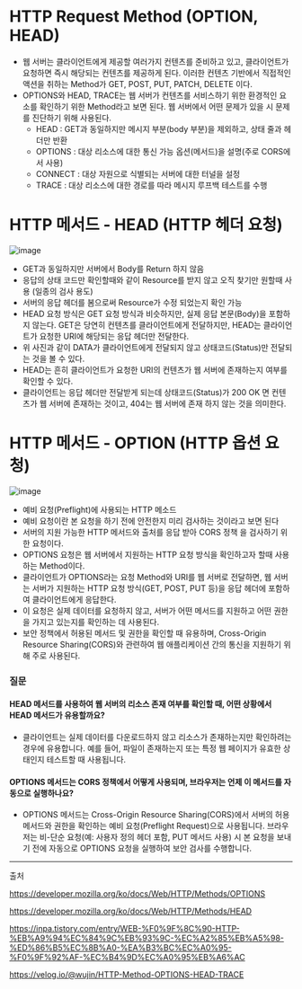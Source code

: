 # HTTP Request Method (OPTION, HEAD)
- 웹 서버는 클라이언트에게 제공할 여러가지 컨텐츠를 준비하고 있고, 클라이언트가 요청하면 즉시 해당되는 컨텐츠를 제공하게 된다. 이러한 컨텐츠 기반에서 직접적인 액션을 취하는 Method가 GET, POST, PUT, PATCH, DELETE 이다.
- OPTIONS와 HEAD, TRACE는 웹 서버가 컨텐츠를 서비스하기 위한 환경적인 요소를 확인하기 위한 Method라고 보면 된다. 웹 서버에서 어떤 문제가 있을 시 문제를 진단하기 위해 사용된다.
    - HEAD : GET과 동일하지만 메시지 부분(body 부분)을 제외하고, 상태 줄과 헤더만 반환
    - OPTIONS : 대상 리소스에 대한 통신 가능 옵션(메서드)을 설명(주로 CORS에서 사용)
    - CONNECT : 대상 자원으로 식별되는 서버에 대한 터널을 설정
    - TRACE : 대상 리소스에 대한 경로를 따라 메시지 루프백 테스트를 수행

# HTTP 메서드 - HEAD (HTTP 헤더 요청)
![image](https://github.com/user-attachments/assets/d657bd2a-3de9-4e2a-a107-6ecc2c8fcf86)
- GET과 동일하지만 서버에서 Body를 Return 하지 않음
- 응답의 상태 코드만 확인할때와 같이 Resource를 받지 않고 오직 찾기만 원할때 사용 (일종의 검사 용도)
- 서버의 응답 헤더를 봄으로써 Resource가 수정 되었는지 확인 가능
- HEAD 요청 방식은 GET 요청 방식과 비슷하지만, 실제 응답 본문(Body)을 포함하지 않는다. GET은 당연히 컨텐츠를 클라이언트에게 전달하지만, HEAD는 클라이언트가 요청한 URI에 해당되는 응답 헤더만 전달한다.
- 위 사진과 같이 DATA가 클라이언트에게 전달되지 않고 상태코드(Status)만 전달되는 것을 볼 수 있다.
- HEAD는 흔히 클라이언트가 요청한 URI의 컨텐츠가 웹 서버에 존재하는지 여부를 확인할 수 있다.
- 클라이언트는 응답 헤더만 전달받게 되는데 상태코드(Status)가 200 OK 면 컨텐츠가 웹 서버에 존재하는 것이고, 404는 웹 서버에 존재 하지 않는 것을 의미한다.


# HTTP 메서드 - OPTION (HTTP 옵션 요청)
![image](https://github.com/user-attachments/assets/e24fc39e-e540-49e3-b990-6675bd240501)
- 예비 요청(Preflight)에 사용되는 HTTP 메소드
- 예비 요청이란 본 요청을 하기 전에 안전한지 미리 검사하는 것이라고 보면 된다
- 서버의 지원 가능한 HTTP 메서드와 출처를 응답 받아 CORS 정책 을 검사하기 위한 요청이다.
- OPTIONS 요청은 웹 서버에서 지원하는 HTTP 요청 방식을 확인하고자 할때 사용하는 Method이다.
- 클라이언트가 OPTIONS라는 요청 Method와 URI를 웹 서버로 전달하면, 웹 서버는 서버가 지원하는 HTTP 요청 방식(GET, POST, PUT 등)을 응답 헤더에 포함하여 클라이언트에게 응답한다.
- 이 요청은 실제 데이터를 요청하지 않고, 서버가 어떤 메서드를 지원하고 어떤 권한을 가지고 있는지를 확인하는 데 사용된다.
- 보안 정책에서 허용된 메서드 및 권한을 확인할 때 유용하며, Cross-Origin Resource Sharing(CORS)와 관련하여 웹 애플리케이션 간의 통신을 지원하기 위해 주로 사용된다.


### 질문
#### HEAD 메서드를 사용하여 웹 서버의 리소스 존재 여부를 확인할 때, 어떤 상황에서 HEAD 메서드가 유용할까요?
- 클라이언트는 실제 데이터를 다운로드하지 않고 리소스가 존재하는지만 확인하려는 경우에 유용합니다. 예를 들어, 파일이 존재하는지 또는 특정 웹 페이지가 유효한 상태인지 테스트할 때 사용됩니다.


#### OPTIONS 메서드는 CORS 정책에서 어떻게 사용되며, 브라우저는 언제 이 메서드를 자동으로 실행하나요?
- OPTIONS 메서드는 Cross-Origin Resource Sharing(CORS)에서 서버의 허용 메서드와 권한을 확인하는 예비 요청(Preflight Request)으로 사용됩니다. 브라우저는 비-단순 요청(예: 사용자 정의 헤더 포함, PUT 메서드 사용) 시 본 요청을 보내기 전에 자동으로 OPTIONS 요청을 실행하여 보안 검사를 수행합니다.

----

출처 

https://developer.mozilla.org/ko/docs/Web/HTTP/Methods/OPTIONS

https://developer.mozilla.org/ko/docs/Web/HTTP/Methods/HEAD

https://inpa.tistory.com/entry/WEB-%F0%9F%8C%90-HTTP-%EB%A9%94%EC%84%9C%EB%93%9C-%EC%A2%85%EB%A5%98-%ED%86%B5%EC%8B%A0-%EA%B3%BC%EC%A0%95-%F0%9F%92%AF-%EC%B4%9D%EC%A0%95%EB%A6%AC

https://velog.io/@wujin/HTTP-Method-OPTIONS-HEAD-TRACE

